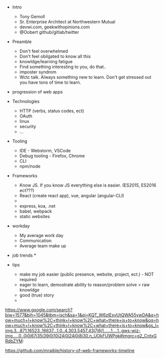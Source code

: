 * Intro
  * Tony Gemoll
  * Sr. Enterprise Architect at Northwestern Mutual
  * devwi.com, geekwithopinions.com
  * @Oobert github/gitlab/twitter

* Preamble
  * Don't feel overwhelmed
  * Don't feel obilgated to know all this
  * knowldge/learning fatigue
  * Find something interesting to you, do that..
  * imposter syndrom
  * Wctc talk. Always something new to learn. Don't get stressed out you have tons of time to learn.

* progression of web apps

* Technologies
  * HTTP (verbs, status codes, ect)
  * OAuth
  * linux
  * security
  * ...

* Tooling
  * IDE - Webstorm, VSCode
  * Debug tooling - Firefox, Chrome
  * CLI
  * npm/node

* Frameworks
  * Know JS. If you know JS everything else is easier. (ES2015, ES2016 ect???)
  * React (create react app), vue, angular (angular-CLI)
  * 
  * express, koa, .net
  * babel, webpack
  * static websites

* workday
  *  My average work day
  *  Communication
  *  Average team make up

* job trends
  * 
  
* tips
  * make my job easier (public presence, website, project, ect.) - NOT required
  * eager to learn, demostrate ability to reason/problem solve > raw knowldge
  * good (true) story
  * 
  
https://www.google.com/search?biw=1577&bih=1045&tbm=isch&sa=1&ei=KQT_W6zlEsyUtQWA55ywDA&q=how+much+I+know%2C+think+I+know%2C+what+there+is+to+know&oq=how+much+I+know%2C+think+I+know%2C+what+there+is+to+know&gs_l=img.3...871.16523..16637...1.0..4.303.5457.43j7j6j1......1....1..gws-wiz-img.....0..0j0i67j35i39j0i10i24j0i24j0i8i30.n_UOkFUWPgk#imgrc=g2_CntxGRdbZYM:

https://github.com/mraible/history-of-web-frameworks-timeline



